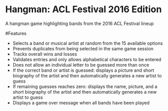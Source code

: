 # Hangman: ACL Festival 2016 Edition
A hangman game highlighting bands from the 2016 ACL Festival lineup

#Features
* Selects a band or musical artist at random from the 15 available options
* Prevents duplicates from being selected in the same game session
* Tracks overall wins and losses
* Validates entries and only allows alphabetical characters to be entered
* Does not allow an individual letter to be guessed more than once
* If the correct band or artist is guessed: displays a picture and short biography of the artist and then automatically generates a new artist to guess
* If remaining guesses reaches zero: displays the name, picture, and a short biography of the artist and then automatically generates a new artist to guess
* Displays a game over message when all bands have been played
